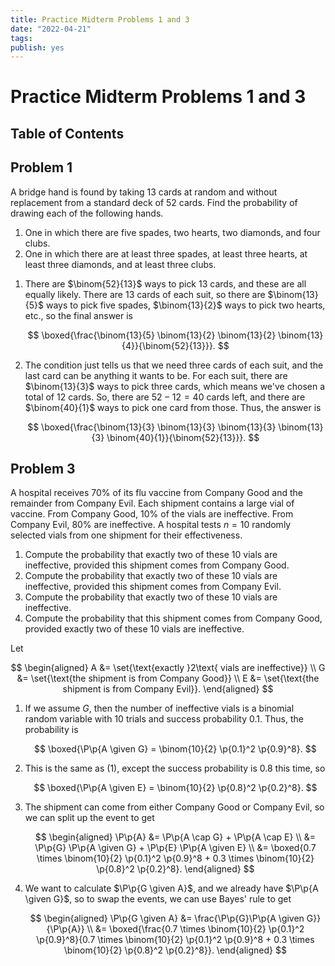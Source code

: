```yaml
---
title: Practice Midterm Problems 1 and 3
date: "2022-04-21"
tags:
publish: yes
---
```


# Practice Midterm Problems 1 and 3

## Table of Contents

## Problem 1

A bridge hand is found by taking $13$ cards at random and without replacement from a standard deck of $52$ cards. Find the probability of drawing each of the following hands.

1. One in which there are five spades, two hearts, two diamonds, and four clubs.
2. One in which there are at least three spades, at least three hearts, at least three diamonds, and at least three clubs.

<solution>

1. There are $\binom{52}{13}$ ways to pick $13$ cards, and these are all equally likely. There are $13$ cards of each suit, so there are $\binom{13}{5}$ ways to pick five spades, $\binom{13}{2}$ ways to pick two hearts, etc., so the final answer is

    $$
    \boxed{\frac{\binom{13}{5} \binom{13}{2} \binom{13}{2} \binom{13}{4}}{\binom{52}{13}}}.
    $$

2. The condition just tells us that we need three cards of each suit, and the last card can be anything it wants to be. For each suit, there are $\binom{13}{3}$ ways to pick three cards, which means we've chosen a total of $12$ cards. So, there are $52 - 12 = 40$ cards left, and there are $\binom{40}{1}$ ways to pick one card from those. Thus, the answer is

    $$
    \boxed{\frac{\binom{13}{3} \binom{13}{3} \binom{13}{3} \binom{13}{3} \binom{40}{1}}{\binom{52}{13}}}.
    $$

</solution>

## Problem 3

A hospital receives $70\%$ of its flu vaccine from Company Good and the remainder from Company Evil. Each shipment contains a large vial of vaccine. From Company Good,
$10\%$ of the vials are ineffective. From Company Evil, $80\%$ are ineffective. A hospital tests $n = 10$ randomly selected vials from one shipment for their effectiveness.

1. Compute the probability that exactly two of these $10$ vials are ineffective, provided this shipment comes from Company Good.
2. Compute the probability that exactly two of these $10$ vials are ineffective, provided this shipment comes from Company Evil.
3. Compute the probability that exactly two of these $10$ vials are ineffective.
4. Compute the probability that this shipment comes from Company Good, provided exactly two of these $10$ vials are ineffective.

<solution>

Let

$$
\begin{aligned}
    A
        &= \set{\text{exactly }2\text{ vials are ineffective}} \\
    G
        &= \set{\text{the shipment is from Company Good}} \\
    E
        &= \set{\text{the shipment is from Company Evil}}.
\end{aligned}
$$

1.  If we assume $G$, then the number of ineffective vials is a binomial random variable with $10$ trials and success probability $0.1$. Thus, the probability is

    $$
    \boxed{\P\p{A \given G} = \binom{10}{2} \p{0.1}^2 \p{0.9}^8}.
    $$

2.  This is the same as (1), except the success probability is $0.8$ this time, so

    $$
    \boxed{\P\p{A \given E} = \binom{10}{2} \p{0.8}^2 \p{0.2}^8}.
    $$

3.  The shipment can come from either Company Good or Company Evil, so we can split up the event to get

    $$
    \begin{aligned}
        \P\p{A}
            &= \P\p{A \cap G} + \P\p{A \cap E} \\
            &= \P\p{G} \P\p{A \given G} + \P\p{E} \P\p{A \given E} \\
            &= \boxed{0.7 \times \binom{10}{2} \p{0.1}^2 \p{0.9}^8 + 0.3 \times \binom{10}{2} \p{0.8}^2 \p{0.2}^8}.
    \end{aligned}
    $$

4.  We want to calculate $\P\p{G \given A}$, and we already have $\P\p{A \given G}$, so to swap the events, we can use Bayes' rule to get

    $$
    \begin{aligned}
        \P\p{G \given A}
            &= \frac{\P\p{G}\P\p{A \given G}}{\P\p{A}} \\
            &= \boxed{\frac{0.7 \times \binom{10}{2} \p{0.1}^2 \p{0.9}^8}{0.7 \times \binom{10}{2} \p{0.1}^2 \p{0.9}^8 + 0.3 \times \binom{10}{2} \p{0.8}^2 \p{0.2}^8}}.
    \end{aligned}
    $$

</solution>
